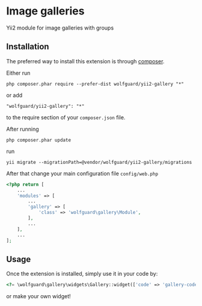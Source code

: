 Image galleries
===========
Yii2 module for image galleries with groups

Installation
------------

The preferred way to install this extension is through [composer](http://getcomposer.org/download/).

Either run

```
php composer.phar require --prefer-dist wolfguard/yii2-gallery "*"
```

or add

```
"wolfguard/yii2-gallery": "*"
```

to the require section of your `composer.json` file.

After running 

```
php composer.phar update
```

run

```
yii migrate --migrationPath=@vendor/wolfguard/yii2-gallery/migrations
```

After that change your main configuration file ```config/web.php```

```php
<?php return [
    ...
    'modules' => [
        ...
        'gallery' => [
            'class' => 'wolfguard\gallery\Module',
        ],
        ...
    ],
    ...
];
```


Usage
-----

Once the extension is installed, simply use it in your code by:

```php
<?= \wolfguard\gallery\widgets\Gallery::widget(['code' => 'gallery-code']); ?>
```

or make your own widget!